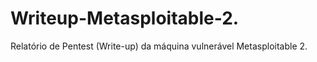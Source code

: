 # Writeup-Metasploitable-2.
Relatório de Pentest (Write-up) da máquina vulnerável Metasploitable 2.
